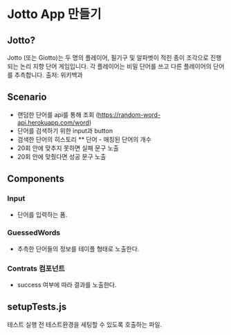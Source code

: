 # Jotto App 만들기

## Jotto?
Jotto (또는 Giotto)는 두 명의 플레이어, 필기구 및 알파벳이 적힌 종이 조각으로 진행되는 논리 지향 단어 게임입니다. 각 플레이어는 비밀 단어를 쓰고 다른 플레이어의 단어를 추측합니다.
출저: 위키백과

## Scenario
* 랜덤한 단어를 api를 통해 조회 (https://random-word-api.herokuapp.com/word)
* 단어를 검색하기 위한 input과 button
* 검색한 단어의 히스토리
** 단어 - 매칭된 단어의 개수
* 20회 안에 맞추지 못하면 실패 문구 노출
* 20회 안에 맞췄다면 성공 문구 노출

## Components
### Input
* 단어를 입력하는 폼.

### GuessedWords
* 추측한 단어들의 정보를 테이플 형태로 노출한다.

### Contrats 컴포넌트
* success 여부에 따라 결과를 노출한다.

## setupTests.js
테스트 실행 전 테스트환경을 세팅할 수 있도록 호출하는 파일. 